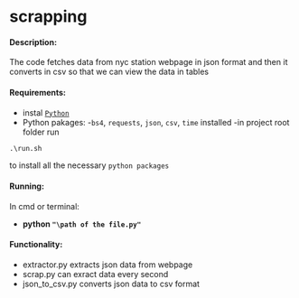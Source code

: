 # scrapping
#### Description:
The code fetches data from nyc station webpage in json format and then it 
converts in csv so that we can view the data in tables 

#### Requirements:
* instal [`Python`](https://www.python.org/downloads/) 
* Python pakages: 
  -`bs4`, `requests`, `json`, `csv`, `time` installed 
  -in project root folder run
```python
.\run.sh 
```
to install all the necessary `python packages`

#### Running:
In cmd or terminal:
* **python `"\path of the file.py"`**

#### Functionality:
* extractor.py extracts json data from webpage
* scrap.py can exract data every second 
* json_to_csv.py converts json data to csv format 

